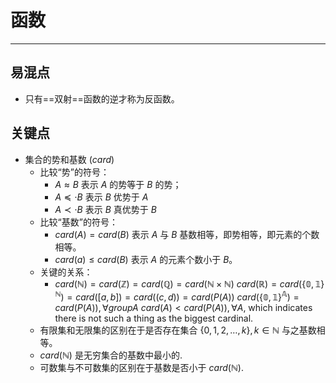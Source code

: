 # 函数
---
## 易混点
* 只有==双射==函数的逆才称为反函数。

## 关键点
* 集合的势和基数 $(card)$
    * 比较“势”的符号：
        * $A \approx B$ 表示 $A$ 的势等于 $B$ 的势；
        * $A \preccurlyeq \cdot B$ 表示 $B$ 优势于 $A$
        * $A \prec \cdot B$ 表示 $B$ 真优势于 $B$
    * 比较“基数”的符号：
        * $card(A) = card(B)$ 表示 $A$ 与 $B$ 基数相等，即势相等，即元素的个数相等。
        * $card(a) \le card(B)$ 表示 $A$ 的元素个数小于 $B$。
    * 关键的关系：
        * $card(\mathbb{N})=card(\mathbb{Z})=card(\mathbb{Q})=card(\mathbb{N}\times\mathbb{N})$
        $card(\mathbb{R})=card(\mathbb{\{0,1\}^{\mathbb{N}}})=card([a,b])=card((c,d))=card(P(A))$ 
        $card(\mathbb{\{0,1\}^A})=card(P(A)),\forall group A$
        $card(A)<card(P(A)),\forall A$, which indicates there is not such a thing as the biggest cardinal. 
    * 有限集和无限集的区别在于是否存在集合 $\{0,1,2,\dots,k\},k\in \mathbb{N}$ 与之基数相等。 
    * $card(\mathbb{N})$ 是无穷集合的基数中最小的.
    * 可数集与不可数集的区别在于基数是否小于 $card(\mathbb{N})$. 